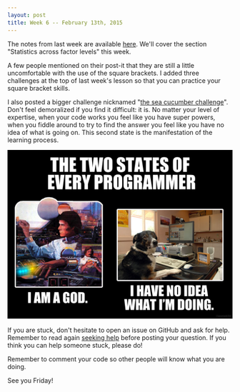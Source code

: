 ```yaml
---
layout: post
title: Week 6 -- February 13th, 2015
---
```


The notes from last week are available [here](/04-data-frames-3). We'll cover
the section "Statistics across factor levels" this week.

A few people mentioned on their post-it that they are still a little
uncomfortable with the use of the square brackets. I added three challenges at
the top of last week's lesson so that you can practice your square bracket
skills.

I also posted a bigger challenge nicknamed
"[the sea cucumber challenge](/challenges#sea-cucumber)". Don't feel demoralized if you find
it difficult: it is. No matter your level of expertise, when your code works you
feel like you have super powers, when you fiddle around to try to find the
answer you feel like you have no idea of what is going on. This second state is
the manifestation of the learning process.

![The two states of every programmer](/img/two_states_programmer.png)

If you are stuck, don't hesitate to open an issue on GitHub and ask for
help. Remember to read again [seeking help](/seeking-help) before posting your
question. If you think you can help someone stuck, please do!

Remember to comment your code so other people will know what you are doing.

See you Friday!
